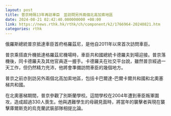 ```yaml
---
layout: post
title: 普京時隔13年再訪車臣　並訪問另外兩個北高加索地區
date: 2024-08-21 02:42:40.000000000 +08:00
link: https://news.rthk.hk/rthk/ch/component/k2/1766964-20240821.htm
categories: rthk
---
```


俄羅斯總統普京抵達車臣首府格羅茲尼，是他自2011年以來首次訪問車臣。

普京乘搭直升機抵達格羅茲尼機場時，車臣共和國總統卡德羅夫到場迎接。普京落機後，同卡德羅夫及其他官員逐一握手。卡德羅夫在社交平台說，雖然普京經過一天工作，但仍然精力充沛，他將會準備訪問車臣的幾個地方。

普京之前亦到訪另外兩個北高加索地區，包括卡巴爾達-巴爾卡爾共和國和北奧塞梯共和國。

在北奧塞梯期間，普京參觀了別斯蘭學校。這間學校在2004年遭到車臣叛軍圍攻，造成超過330人喪生。他與遇難學生的母親見面時，將當年的襲擊者與現在襲擊庫爾斯克的烏克蘭武裝部隊相提比論。
